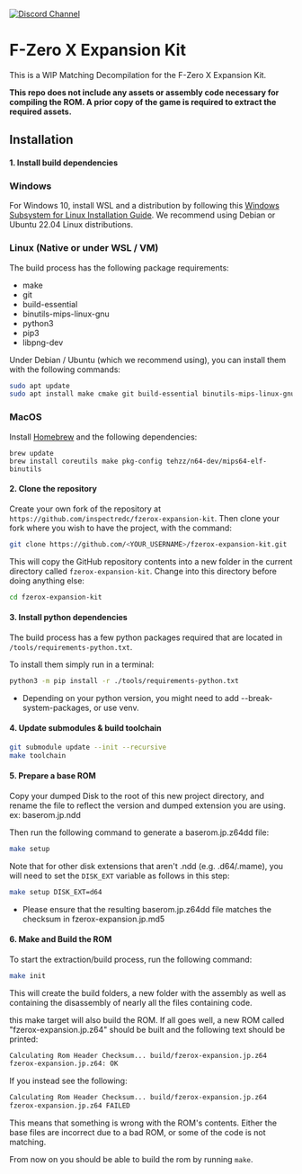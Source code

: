 [![Discord Channel][discord-badge]][discord]

# F-Zero X Expansion Kit

This is a WIP Matching Decompilation for the F-Zero X Expansion Kit.

**This repo does not include any assets or assembly code necessary for compiling the ROM. A prior copy of the game is required to extract the required assets.**

## Installation

#### 1. Install build dependencies

### Windows

For Windows 10, install WSL and a distribution by following this
[Windows Subsystem for Linux Installation Guide](https://docs.microsoft.com/en-us/windows/wsl/install-win10).
We recommend using Debian or Ubuntu 22.04 Linux distributions.

### Linux (Native or under WSL / VM)

The build process has the following package requirements:

* make
* git
* build-essential
* binutils-mips-linux-gnu
* python3
* pip3
* libpng-dev

Under Debian / Ubuntu (which we recommend using), you can install them with the following commands:

```bash
sudo apt update
sudo apt install make cmake git build-essential binutils-mips-linux-gnu python3 python3-pip clang-format-14 clang-tidy
```

### MacOS

Install [Homebrew](https://brew.sh) and the following dependencies:
```
brew update
brew install coreutils make pkg-config tehzz/n64-dev/mips64-elf-binutils
```

#### 2. Clone the repository

Create your own fork of the repository at `https://github.com/inspectredc/fzerox-expansion-kit`. Then clone your fork where you wish to have the project, with the command:

```bash
git clone https://github.com/<YOUR_USERNAME>/fzerox-expansion-kit.git
```

This will copy the GitHub repository contents into a new folder in the current directory called `fzerox-expansion-kit`. Change into this directory before doing anything else:

```bash
cd fzerox-expansion-kit
```

#### 3. Install python dependencies

The build process has a few python packages required that are located in `/tools/requirements-python.txt`.

To install them simply run in a terminal:

```bash
python3 -m pip install -r ./tools/requirements-python.txt
```
* Depending on your python version, you might need to add  --break-system-packages, or use venv.

#### 4. Update submodules & build toolchain

```bash
git submodule update --init --recursive
make toolchain
```

#### 5. Prepare a base ROM

Copy your dumped Disk to the root of this new project directory, and rename the file to reflect the version and dumped extension you are using. ex: baserom.jp.ndd

Then run the following command to generate a baserom.jp.z64dd file:

```bash
make setup
```

Note that for other disk extensions that aren't .ndd (e.g. .d64/.mame), you will need to set the `DISK_EXT` variable as follows in this step:

```bash
make setup DISK_EXT=d64
```

- Please ensure that the resulting baserom.jp.z64dd file matches the checksum in fzerox-expansion.jp.md5

#### 6. Make and Build the ROM

To start the extraction/build process, run the following command:

```bash
make init
```
This will create the build folders, a new folder with the assembly as well as containing the disassembly of nearly all the files containing code.

this make target will also build the ROM. If all goes well, a new ROM called "fzerox-expansion.jp.z64" should be built and the following text should be printed:

```bash
Calculating Rom Header Checksum... build/fzerox-expansion.jp.z64
fzerox-expansion.jp.z64: OK
```

If you instead see the following:

```bash
Calculating Rom Header Checksum... build/fzerox-expansion.jp.z64
fzerox-expansion.jp.z64 FAILED
```

This means that something is wrong with the ROM's contents. Either the base files are incorrect due to a bad ROM, or some of the code is not matching.

From now on you should be able to build the rom by running `make`.

[discord]: https://discord.gg/f2gmBaHySA
[discord-badge]: https://img.shields.io/discord/1252984267471061053?logo=discord&logoColor=ffffff
